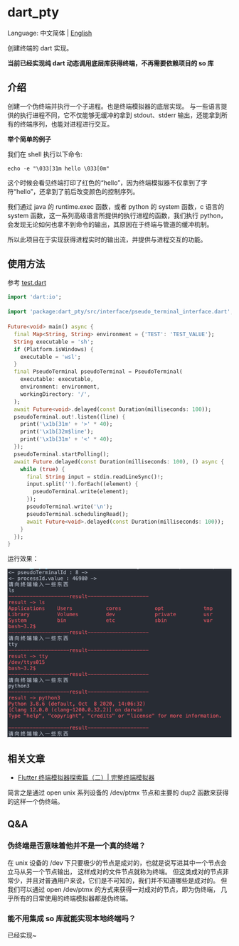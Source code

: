 # dart_pty

Language: 中文简体 | [English](README-EN.md)

创建终端的 dart 实现。

**当前已经实现纯 dart 动态调用底层库获得终端，不再需要依赖项目的 so 库**
## 介绍

创建一个伪终端并执行一个子进程。也是终端模拟器的底层实现。
与一些语言提供的执行进程不同，它不仅能够无缓冲的拿到 stdout、stderr 输出，还能拿到所有的终端序列，也能对进程进行交互。


**举个简单的例子**

我们在 shell 执行以下命令:
```shell
echo -e "\033[31m hello \033[0m"
```
这个时候会看见终端打印了红色的“hello”，因为终端模拟器不仅拿到了字符“hello”，还拿到了前后改变颜色的控制序列。

我们通过 java 的 runtime.exec 函数，或者 python 的 system 函数，c 语言的 system 函数，这一系列高级语言所提供的执行进程的函数，我们执行 python，会发现无论如何也拿不到命令的输出，其原因在于终端与管道的缓冲机制。

所以此项目在于实现获得进程实时的输出流，并提供与进程交互的功能。
## 使用方法
参考 [test.dart](test/test.dart)
```dart
import 'dart:io';

import 'package:dart_pty/src/interface/pseudo_terminal_interface.dart';

Future<void> main() async {
  final Map<String, String> environment = {'TEST': 'TEST_VALUE'};
  String executable = 'sh';
  if (Platform.isWindows) {
    executable = 'wsl';
  }
  final PseudoTerminal pseudoTerminal = PseudoTerminal(
    executable: executable,
    environment: environment,
    workingDirectory: '/',
  );
  await Future<void>.delayed(const Duration(milliseconds: 100));
  pseudoTerminal.out!.listen((line) {
    print('\x1b[31m' + '>' * 40);
    print('\x1b[32m$line');
    print('\x1b[31m' + '<' * 40);
  });
  pseudoTerminal.startPolling();
  await Future.delayed(const Duration(milliseconds: 100), () async {
    while (true) {
      final String input = stdin.readLineSync()!;
      input.split('').forEach((element) {
        pseudoTerminal.write(element);
      });
      pseudoTerminal.write('\n');
      pseudoTerminal.schedulingRead();
      await Future<void>.delayed(const Duration(milliseconds: 100));
    }
  });
}

```
运行效果：

![截图](screencap/screencap.png)

## 相关文章

- [Flutter 终端模拟器探索篇（二）| 完整终端模拟器](https://juejin.cn/post/6844904082155503629)

简言之是通过 open unix 系列设备的 /dev/ptmx 节点和主要的 dup2 函数来获得的这样一个伪终端。
## Q&A
### 伪终端是否意味着他并不是一个真的终端？

在 unix 设备的 /dev 下只要极少的节点是成对的，也就是说写进其中一个节点会立马从另一个节点输出，
这样成对的文件节点就称为终端。
但这类成对的节点非常少，并且对普通用户来说，它们是不可知的，我们并不知道哪些是成对的。
但我们可以通过 open /dev/ptmx 的方式来获得一对成对的节点，即为伪终端，
几乎所有的日常使用的终端模拟器都是伪终端。

### 能不用集成 so 库就能实现本地终端吗？

已经实现~
